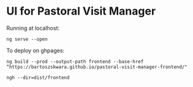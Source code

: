 # UI for Pastoral Visit Manager

Running at localhost:

`ng serve --open`

To deploy on ghpages:

`ng build --prod --output-path frontend --base-href “https://bartoszskwara.github.io/pastoral-visit-manager-frontend/"`


`ngh --dir=dist/frontend`
